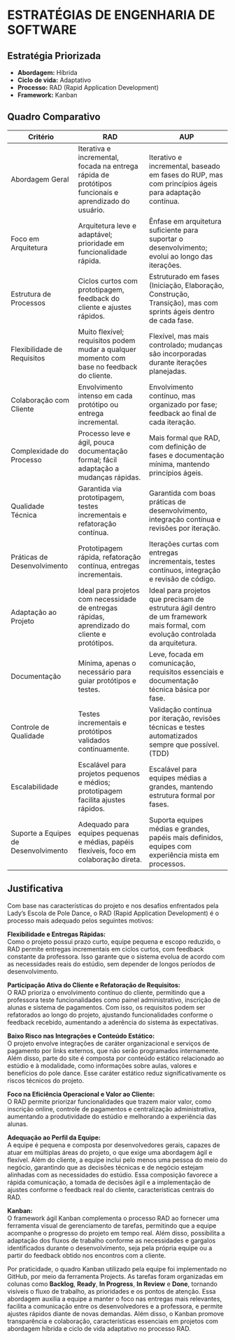 # ESTRATÉGIAS DE ENGENHARIA DE SOFTWARE

## Estratégia Priorizada

- **Abordagem:** Híbrida  
- **Ciclo de vida:** Adaptativo  
- **Processo:** RAD (Rapid Application Development)  
- **Framework:** Kanban  

## Quadro Comparativo

| Critério | RAD | AUP |
|----------|-----|-----|
| Abordagem Geral | Iterativa e incremental, focada na entrega rápida de protótipos funcionais e aprendizado do usuário. | Iterativo e incremental, baseado em fases do RUP, mas com princípios ágeis para adaptação contínua. |
| Foco em Arquitetura | Arquitetura leve e adaptável; prioridade em funcionalidade rápida. | Ênfase em arquitetura suficiente para suportar o desenvolvimento; evolui ao longo das iterações. |
| Estrutura de Processos | Ciclos curtos com prototipagem, feedback do cliente e ajustes rápidos. | Estruturado em fases (Iniciação, Elaboração, Construção, Transição), mas com sprints ágeis dentro de cada fase. |
| Flexibilidade de Requisitos | Muito flexível; requisitos podem mudar a qualquer momento com base no feedback do cliente. | Flexível, mas mais controlado; mudanças são incorporadas durante iterações planejadas. |
| Colaboração com Cliente | Envolvimento intenso em cada protótipo ou entrega incremental. | Envolvimento contínuo, mas organizado por fase; feedback ao final de cada iteração. |
| Complexidade do Processo | Processo leve e ágil, pouca documentação formal; fácil adaptação a mudanças rápidas. | Mais formal que RAD, com definição de fases e documentação mínima, mantendo princípios ágeis. |
| Qualidade Técnica | Garantida via prototipagem, testes incrementais e refatoração contínua. | Garantida com boas práticas de desenvolvimento, integração contínua e revisões por iteração. |
| Práticas de Desenvolvimento | Prototipagem rápida, refatoração contínua, entregas incrementais. | Iterações curtas com entregas incrementais, testes contínuos, integração e revisão de código. |
| Adaptação ao Projeto | Ideal para projetos com necessidade de entregas rápidas, aprendizado do cliente e protótipos. | Ideal para projetos que precisam de estrutura ágil dentro de um framework mais formal, com evolução controlada da arquitetura. |
| Documentação | Mínima, apenas o necessário para guiar protótipos e testes. | Leve, focada em comunicação, requisitos essenciais e documentação técnica básica por fase. |
| Controle de Qualidade | Testes incrementais e protótipos validados continuamente. | Validação contínua por iteração, revisões técnicas e testes automatizados sempre que possível. (TDD) |
| Escalabilidade | Escalável para projetos pequenos e médios; prototipagem facilita ajustes rápidos. | Escalável para equipes médias a grandes, mantendo estrutura formal por fases. |
| Suporte a Equipes de Desenvolvimento | Adequado para equipes pequenas e médias, papéis flexíveis, foco em colaboração direta. | Suporta equipes médias e grandes, papéis mais definidos, equipes com experiência mista em processos. |

## Justificativa

Com base nas características do projeto e nos desafios enfrentados pela Lady’s Escola de Pole Dance, o RAD (Rapid Application Development) é o processo mais adequado pelos seguintes motivos:

**Flexibilidade e Entregas Rápidas:**  
Como o projeto possui prazo curto, equipe pequena e escopo reduzido, o RAD permite entregas incrementais em ciclos curtos, com feedback constante da professora. Isso garante que o sistema evolua de acordo com as necessidades reais do estúdio, sem depender de longos períodos de desenvolvimento.

**Participação Ativa do Cliente e Refatoração de Requisitos:**  
O RAD prioriza o envolvimento contínuo do cliente, permitindo que a professora teste funcionalidades como painel administrativo, inscrição de alunas e sistema de pagamentos. Com isso, os requisitos podem ser refatorados ao longo do projeto, ajustando funcionalidades conforme o feedback recebido, aumentando a aderência do sistema às expectativas.

**Baixo Risco nas Integrações e Conteúdo Estático:**  
O projeto envolve integrações de caráter organizacional e serviços de pagamento por links externos, que não serão programados internamente. Além disso, parte do site é composta por conteúdo estático relacionado ao estúdio e à modalidade, como informações sobre aulas, valores e benefícios do pole dance. Esse caráter estático reduz significativamente os riscos técnicos do projeto.

**Foco na Eficiência Operacional e Valor ao Cliente:**  
O RAD permite priorizar funcionalidades que trazem maior valor, como inscrição online, controle de pagamentos e centralização administrativa, aumentando a produtividade do estúdio e melhorando a experiência das alunas.

**Adequação ao Perfil da Equipe:**  
A equipe é pequena e composta por desenvolvedores gerais, capazes de atuar em múltiplas áreas do projeto, o que exige uma abordagem ágil e flexível. Além do cliente, a equipe inclui pelo menos uma pessoa do meio do negócio, garantindo que as decisões técnicas e de negócio estejam alinhadas com as necessidades do estúdio. Essa composição favorece a rápida comunicação, a tomada de decisões ágil e a implementação de ajustes conforme o feedback real do cliente, características centrais do RAD.

**Kanban:**  
O framework ágil Kanban complementa o processo RAD ao fornecer uma ferramenta visual de gerenciamento de tarefas, permitindo que a equipe acompanhe o progresso do projeto em tempo real. Além disso, possibilita a adaptação dos fluxos de trabalho conforme as necessidades e gargalos identificados durante o desenvolvimento, seja pela própria equipe ou a partir do feedback obtido nos encontros com a cliente.  

Por praticidade, o quadro Kanban utilizado pela equipe foi implementado no GitHub, por meio da ferramenta Projects. As tarefas foram organizadas em colunas como **Backlog**, **Ready**, **In Progress**, **In Review** e **Done**, tornando visíveis o fluxo de trabalho, as prioridades e os pontos de atenção. Essa abordagem auxilia a equipe a manter o foco nas entregas mais relevantes, facilita a comunicação entre os desenvolvedores e a professora, e permite ajustes rápidos diante de novas demandas. Além disso, o Kanban promove transparência e colaboração, características essenciais em projetos com abordagem híbrida e ciclo de vida adaptativo no processo RAD.
